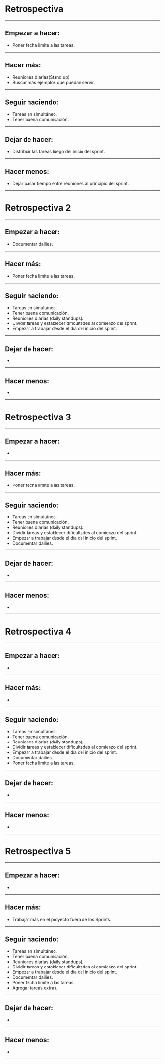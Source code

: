 # Retrospectiva
---
## Empezar a hacer:
- Poner fecha limite a las tareas.
---
## Hacer más:
- Reuniones diarias(Stand up)
- Buscar más ejemplos que puedan servir.
---
## Seguir haciendo:
- Tareas en simultáneo.
- Tener buena comunicación.
---
## Dejar de hacer:
- Distribuir las tareas luego del inicio del sprint.
---
## Hacer menos:
- Dejar pasar tiempo entre reuniones al principio del sprint.
---
# Retrospectiva 2
---
## Empezar a hacer:
- Documentar dailies.
---
## Hacer más:
- Poner fecha limite a las tareas.
---
## Seguir haciendo:
- Tareas en simultáneo.
- Tener buena comunicación.
- Reuniones diarias (daily standups).
- Dividir tareas y establecer dificultades al comienzo del sprint.
- Empezar a trabajar desde el día del inicio del sprint.
---
## Dejar de hacer:
- 
---
## Hacer menos:
- 
---
# Retrospectiva 3
---
## Empezar a hacer:
- 
---
## Hacer más:
- Poner fecha limite a las tareas.
---
## Seguir haciendo:
- Tareas en simultáneo.
- Tener buena comunicación.
- Reuniones diarias (daily standups).
- Dividir tareas y establecer dificultades al comienzo del sprint.
- Empezar a trabajar desde el día del inicio del sprint.
- Documentar dailies.
---
## Dejar de hacer:
- 
---
## Hacer menos:
- 
---
# Retrospectiva 4
---
## Empezar a hacer:
- 
---
## Hacer más:
- 
---
## Seguir haciendo:
- Tareas en simultáneo.
- Tener buena comunicación.
- Reuniones diarias (daily standups).
- Dividir tareas y establecer dificultades al comienzo del sprint.
- Empezar a trabajar desde el día del inicio del sprint.
- Documentar dailies.
- Poner fecha limite a las tareas.
---
## Dejar de hacer:
- 
---
## Hacer menos:
- 
---
# Retrospectiva 5
---
## Empezar a hacer:
- 
---
## Hacer más:
- Trabajar más en el proyecto fuera de los Sprints.
---
## Seguir haciendo:
- Tareas en simultáneo.
- Tener buena comunicación.
- Reuniones diarias (daily standups).
- Dividir tareas y establecer dificultades al comienzo del sprint.
- Empezar a trabajar desde el día del inicio del sprint.
- Documentar dailies.
- Poner fecha limite a las tareas.
- Agregar tareas extras.
---
## Dejar de hacer:
- 
---
## Hacer menos:
- 
---